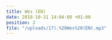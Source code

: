 ```yaml
---
title: Wes (EN)
date: 2018-10-31 14:04:00 +01:00
position: 2
file: "/uploads/17).%20Wes%20(EN).mp3"
---
```



